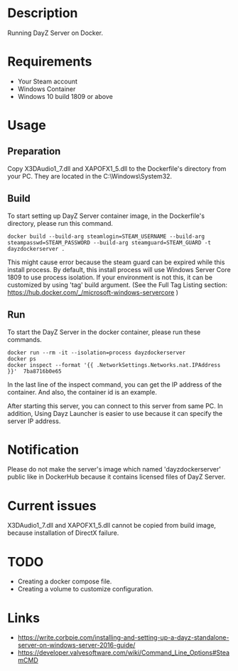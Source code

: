 # Description
Running DayZ Server on Docker.

# Requirements
- Your Steam account
- Windows Container
- Windows 10 build 1809 or above

# Usage
## Preparation
Copy X3DAudio1_7.dll and XAPOFX1_5.dll to the Dockerfile's directory from your PC. They are located in the C:\Windows\System32.
## Build
To start setting up DayZ Server container image, in the Dockerfile's directory, please run this command.
```
docker build --build-arg steamlogin=STEAM_USERNAME --build-arg steampasswd=STEAM_PASSWORD --build-arg steamguard=STEAM_GUARD -t dayzdockerserver .
```
This might cause error because the steam guard can be expired while this install process.
By default, this install process will use Windows Server Core 1809 to use process isolation. If your environment is not this, it can be customized by using 'tag' build argument. (See the Full Tag Listing section: https://hub.docker.com/_/microsoft-windows-servercore )

## Run
To start the DayZ Server in the docker container, please run these commands.
```
docker run --rm -it --isolation=process dayzdockerserver
docker ps
docker inspect --format '{{ .NetworkSettings.Networks.nat.IPAddress }}'  7ba8716b0e65
```
In the last line of the inspect command, you can get the IP address of the container. And also, the container id is an example.

After starting this server, you can connect to this server from same PC.
In addition, Using Dayz Launcher is easier to use because it can specify the server IP address.

# Notification
Please do not make the server's image which named 'dayzdockerserver' public like in DockerHub because it contains licensed files of DayZ Server.

# Current issues
X3DAudio1_7.dll and XAPOFX1_5.dll cannot be copied from build image, because installation of DirectX failure.

# TODO
- Creating a docker compose file.
- Creating a volume to customize  configuration.

# Links
- https://write.corbpie.com/installing-and-setting-up-a-dayz-standalone-server-on-windows-server-2016-guide/
- https://developer.valvesoftware.com/wiki/Command_Line_Options#SteamCMD